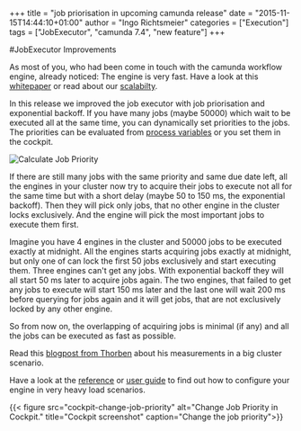 +++
title = "job priorisation in upcoming camunda release"
date = "2015-11-15T14:44:10+01:00"
author = "Ingo Richtsmeier"
categories = ["Execution"]
tags = ["JobExecutor", "camunda 7.4", "new feature"]
+++

#JobExecutor Improvements

As most of you, who had been come in touch with the camunda workflow engine, already noticed: The engine is very fast. Have a look at this [whitepaper](https://network.camunda.org/whitepaper/2) or read about our [scalabilty](https://camunda.org/scalability). 

In this release we improved the job executor with job priorisation and exponential backoff. If you have many jobs (maybe 50000) which wait to be executed all at the same time, you can dynamically set priorities to the jobs. The priorities can be evaluated from [process variables](https://docs.camunda.org/manual/latest/user-guide/process-engine/the-job-executor/#priorities-at-the-process-level) or you set them in the cockpit.  

![Calculate Job Priority](https://docs.camunda.org/manual/latest/user-guide/process-engine/img/job-executor-priority-precedence.png)

If there are still many jobs with the same priority and same due date left, all the engines in your cluster now try to acquire their jobs to execute not all for the same time but with a short delay (maybe 50 to 150 ms, the exponential backoff). Then they will pick only jobs, that no other engine in the cluster locks exclusively. And the engine will pick the most important jobs to execute them first.

Imagine you have 4 engines in the cluster and 50000 jobs to be executed exactly at midnight. All the engines starts acquiring jobs exactly at midnight, but only one of can lock the first 50 jobs exclusively and start executing them. Three engines can't get any jobs. With exponential backoff they will all start 50 ms later to acquire jobs again. The two engines, that failed to get any jobs to execute will start 150 ms later and the last one will wait 200 ms before querying for jobs again and it will get jobs, that are not exclusively locked by any other engine.

So from now on, the overlapping of acquiring jobs is minimal (if any) and all the jobs can be executed as fast as possible.

Read this [blogpost from Thorben](http://blog.camunda.org/post/2015/09/scaling-camunda-bpm-in-cluster-job/) about his measurements in a big cluster scenario.

Have a look at the [reference](https://docs.camunda.org/manual/latest/reference/deployment-descriptors/tags/job-executor/) or [user guide](https://docs.camunda.org/manual/latest/user-guide/process-engine/the-job-executor/)  to find out how to configure your engine in very heavy load scenarios.

{{< figure src="cockpit-change-job-priority" alt="Change Job Priority in Cockpit." title="Cockpit screenshot" caption="Change the job priority">}}

